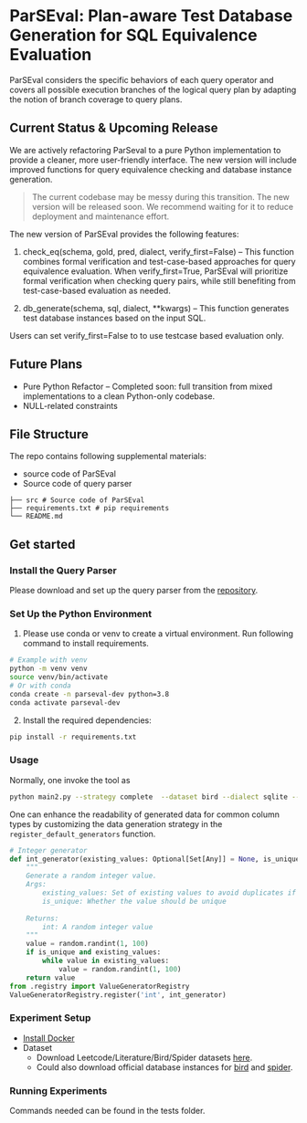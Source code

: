 # ParSEval: Plan-aware Test Database Generation for SQL Equivalence Evaluation

ParSEval considers the specific behaviors of each query operator and covers all possible execution branches of the logical query plan by adapting the notion of branch coverage to query plans.


## Current Status & Upcoming Release

We are actively refactoring ParSeval to a pure Python implementation to provide a cleaner, more user-friendly interface. The new version will include improved functions for query equivalence checking and database instance generation.

> The current codebase may be messy during this transition. The new version will be released soon. We recommend waiting for it to reduce deployment and maintenance effort.


The new version of ParSEval provides the following features:
1.	check_eq(schema, gold, pred, dialect, verify_first=False) – This function combines formal verification and test-case-based approaches for query equivalence evaluation. When verify_first=True, ParSEval will  prioritize formal verification when checking query pairs, while still benefiting from test-case-based evaluation as needed.

2.	db_generate(schema, sql, dialect, **kwargs) – This function generates test database instances based on the input SQL.

Users can set verify_first=False to to use testcase based evaluation only.


## Future Plans
- Pure Python Refactor – Completed soon: full transition from mixed implementations to a clean Python-only codebase.
- NULL-related constraints


## File Structure

The repo contains following supplemental materials:
- source code of ParSEval
- Source code of query parser
```
├── src # Source code of ParSEval
├── requirements.txt # pip requirements
└── README.md
```

## Get started 
### Install the Query Parser
Please download and set up the query parser from the [repository](https://github.com/sfu-db/qParser).
### Set Up the Python Environment
1. Please use conda or venv to create a virtual environment. Run following command to install requirements.

```bash
# Example with venv
python -m venv venv
source venv/bin/activate
# Or with conda
conda create -n parseval-dev python=3.8
conda activate parseval-dev
```
2. Install the required dependencies:
```bash
pip install -r requirements.txt
```

### Usage

Normally, one invoke the tool as 
```bash
python main2.py --strategy complete  --dataset bird --dialect sqlite --start 0 --end 100
```

One can enhance the readability of generated data for common column types by customizing the data generation strategy in the `register_default_generators` function.

```python
# Integer generator
def int_generator(existing_values: Optional[Set[Any]] = None, is_unique: bool = False) -> int:
    """
    Generate a random integer value.        
    Args:
        existing_values: Set of existing values to avoid duplicates if is_unique is True
        is_unique: Whether the value should be unique
        
    Returns:
        int: A random integer value
    """
    value = random.randint(1, 100)
    if is_unique and existing_values:
        while value in existing_values:
            value = random.randint(1, 100)
    return value
from .registry import ValueGeneratorRegistry
ValueGeneratorRegistry.register('int', int_generator)
```

### Experiment Setup
- [Install Docker](https://docs.docker.com/engine/install/)
- Dataset
    - Download Leetcode/Literature/Bird/Spider datasets [here](https://drive.google.com/drive/folders/12y5tR2JeSf2cVpp_woHn6CiQ9YiY7J25?usp=drive_link).
    - Could also download official database instances for [bird](https://bird-bench.github.io/) and [spider](https://yale-lily.github.io/spider).

### Running Experiments
Commands needed can be found in the tests folder.





